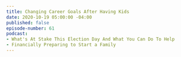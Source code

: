 ```yaml
---
title: Changing Career Goals After Having Kids
date: 2020-10-19 05:00:00 -04:00
published: false
episode-number: 61
podcast:
- What's At Stake This Election Day And What You Can Do To Help
- Financially Preparing to Start a Family
---
```


